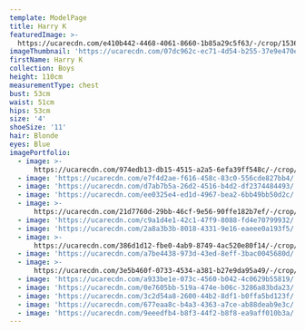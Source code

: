 ```yaml
---
template: ModelPage
title: Harry K
featuredImage: >-
  https://ucarecdn.com/e410b442-4468-4061-8660-1b85a29c5f63/-/crop/1536x1068/0,38/-/preview/
imageThumbnail: 'https://ucarecdn.com/07dc962c-ec71-4d54-b255-37e9e470e226/'
firstName: Harry K
collection: Boys
height: 110cm
measurementType: chest
bust: 53cm
waist: 51cm
hips: 53cm
size: '4'
shoeSize: '11'
hair: Blonde
eyes: Blue
imagePortfolio:
  - image: >-
      https://ucarecdn.com/974edb13-db15-4515-a2a5-6efa39ff548c/-/crop/1412x1651/0,216/-/preview/
  - image: 'https://ucarecdn.com/e7f4d2ae-f616-458c-83c0-556cde827bb4/'
  - image: 'https://ucarecdn.com/d7ab7b5a-26d2-4516-b4d2-df2374484493/'
  - image: 'https://ucarecdn.com/ee0325e4-ed1d-4967-bea2-6bb49bb50d2c/'
  - image: >-
      https://ucarecdn.com/21d7760d-29bb-46cf-9e56-90ffe182b7ef/-/crop/1579x1722/82,367/-/preview/
  - image: 'https://ucarecdn.com/c9a1d4e1-42c1-47f9-8088-fd4e70799932/'
  - image: 'https://ucarecdn.com/2a8a3b3b-8018-4331-9e16-eaeee0a193f5/'
  - image: >-
      https://ucarecdn.com/386d1d12-fbe0-4ab9-8749-4ac520e80f14/-/crop/1633x1604/0,653/-/preview/
  - image: 'https://ucarecdn.com/a7be4438-973d-43ed-8eff-3bac0045680d/'
  - image: >-
      https://ucarecdn.com/3e5b460f-0733-4534-a381-b27e9da95a49/-/crop/640x866/0,94/-/preview/
  - image: 'https://ucarecdn.com/a933be1e-073c-4560-b042-4c0629b55819/'
  - image: 'https://ucarecdn.com/0e7605bb-519a-474e-b06c-3286a83bda23/'
  - image: 'https://ucarecdn.com/3c2d54a8-2600-44b2-8df1-b0ffa5bd123f/'
  - image: 'https://ucarecdn.com/677eaa8c-b4a3-4363-a7ce-ab88deab9e3c/'
  - image: 'https://ucarecdn.com/9eeedfb4-b8f3-44f2-b8f8-ea9aff010b3a/'
---
```


